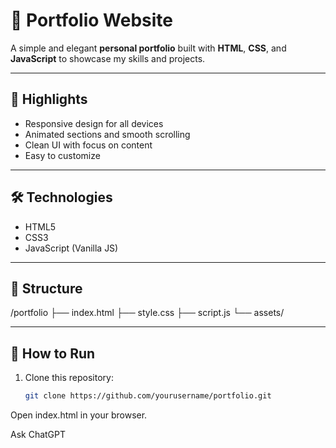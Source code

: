 # 🌟 Portfolio Website

A simple and elegant **personal portfolio** built with **HTML**, **CSS**, and **JavaScript** to showcase my skills and projects.

---

## 🔹 Highlights
- Responsive design for all devices
- Animated sections and smooth scrolling
- Clean UI with focus on content
- Easy to customize

---

## 🛠 Technologies
- HTML5  
- CSS3  
- JavaScript (Vanilla JS)  

---

## 📂 Structure
/portfolio
├── index.html
├── style.css
├── script.js
└── assets/


---

## 🚀 How to Run
1. Clone this repository:
   ```bash
   git clone https://github.com/yourusername/portfolio.git
Open index.html in your browser.

 








Ask ChatGPT




